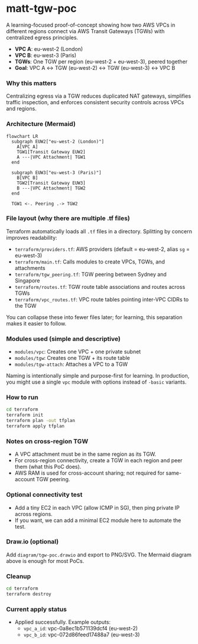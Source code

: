 # matt-tgw-poc

A learning-focused proof-of-concept showing how two AWS VPCs in different regions connect via AWS Transit Gateways (TGWs) with centralized egress principles.

- **VPC A**: eu-west-2 (London)
- **VPC B**: eu-west-3 (Paris)
- **TGWs**: One TGW per region (eu-west-2 + eu-west-3), peered together
- **Goal**: VPC A ↔ TGW (eu-west-2) ↔ TGW (eu-west-3) ↔ VPC B

### Why this matters
Centralizing egress via a TGW reduces duplicated NAT gateways, simplifies traffic inspection, and enforces consistent security controls across VPCs and regions.

### Architecture (Mermaid)
```mermaid
flowchart LR
  subgraph EUW2["eu-west-2 (London)"]
    A[VPC A]
    TGW1[Transit Gateway EUW2]
    A ---|VPC Attachment| TGW1
  end

  subgraph EUW3["eu-west-3 (Paris)"]
    B[VPC B]
    TGW2[Transit Gateway EUW3]
    B ---|VPC Attachment| TGW2
  end

  TGW1 <-. Peering .-> TGW2
```

### File layout (why there are multiple .tf files)
Terraform automatically loads all `.tf` files in a directory. Splitting by concern improves readability:
- `terraform/providers.tf`: AWS providers (default = eu-west-2, alias `sg` = eu-west-3)
- `terraform/main.tf`: Calls modules to create VPCs, TGWs, and attachments
- `terraform/tgw_peering.tf`: TGW peering between Sydney and Singapore
- `terraform/routes.tf`: TGW route table associations and routes across TGWs
- `terraform/vpc_routes.tf`: VPC route tables pointing inter-VPC CIDRs to the TGW

You can collapse these into fewer files later; for learning, this separation makes it easier to follow.

### Modules used (simple and descriptive)
- `modules/vpc`: Creates one VPC + one private subnet
- `modules/tgw`: Creates one TGW + its route table
- `modules/tgw-attach`: Attaches a VPC to a TGW

Naming is intentionally simple and purpose-first for learning. In production, you might use a single `vpc` module with options instead of `-basic` variants.

### How to run
```bash
cd terraform
terraform init
terraform plan -out tfplan
terraform apply tfplan
```

### Notes on cross-region TGW
- A VPC attachment must be in the same region as its TGW.
- For cross-region connectivity, create a TGW in each region and peer them (what this PoC does).
- AWS RAM is used for cross-account sharing; not required for same-account TGW peering.

### Optional connectivity test
- Add a tiny EC2 in each VPC (allow ICMP in SG), then ping private IP across regions.
- If you want, we can add a minimal EC2 module here to automate the test.

### Draw.io (optional)
Add `diagram/tgw-poc.drawio` and export to PNG/SVG. The Mermaid diagram above is enough for most PoCs.

### Cleanup
```bash
cd terraform
terraform destroy
```

### Current apply status
- Applied successfully. Example outputs:
  - `vpc_a_id`: vpc-0a8ec1b571139dcf4 (eu-west-2)
  - `vpc_b_id`: vpc-072d86feed17488a7 (eu-west-3)

